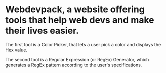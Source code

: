 # Webdevpack, a website offering tools that help web devs and make their lives easier.

The first tool is a Color Picker, that lets a user pick a color and displays the Hex value.

The second tool is a Regular Expression (or RegEx) Generator, which generates a RegEx pattern according to the user's specifications.